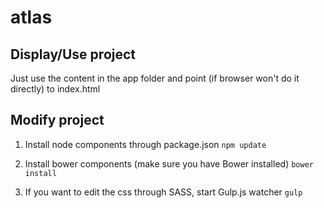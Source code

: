 atlas
=====

## Display/Use project
Just use the content in the app folder and point (if browser won't do it directly) to index.html

## Modify project

1. Install node components through package.json
`npm update`

2. Install bower components (make sure you have Bower installed)
`bower install`

3. If you want to edit the css through SASS, start Gulp.js watcher
`gulp`

